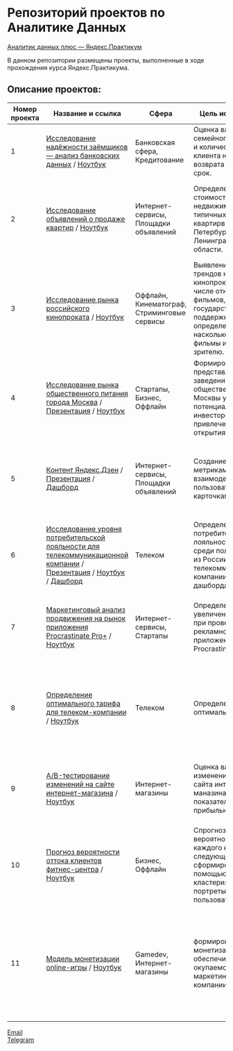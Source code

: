# Репозиторий проектов по Аналитике Данных

[Аналитик данных плюс — Яндекс.Практикум](https://practicum.yandex.ru/promo/long-courses/data-analyst)

В данном репозитории размещены проекты, выполненные в ходе прохождения курса Яндекс.Практикума.

## Описание проектов:
| Номер проекта | Название и ссылка | Сфера| Цель исследования| Стек|
|---------------|-------------------|------|------------------|-----|
|1             |[Исследование надёжности заёмщиков — анализ банковских данных](https://github.com/data-analyst-mr/yandex-projects/blob/main/credits/README.md) / [Ноутбук](https://github.com/data-analyst-mr/yandex-projects/blob/main/credits/%D0%9A%D1%80%D0%B5%D0%B4%D0%B8%D1%82%D1%8B.ipynb) | Банковская сфера,<br/>Кредитование| Оценка влияния семейного положения и количества детей клиента на факт возврата кредита в срок.| Предобработка данных,<br/>Seaborn,<br/>Python,<br/>Pandas|
|2             |[Исследование объявлений о продаже квартир](https://github.com/data-analyst-mr/yandex-projects/blob/main/flats/README.md) / [Ноутбук](https://github.com/data-analyst-mr/yandex-projects/blob/main/flats/flats.ipynb) | Интернет-сервисы,<br/>Площадки объявлений| Определение рыночной стоимости объектов недвижимости и типичных параметров квартирв в Санкт-Петербурге и Ленинградской области.| Предобработка данных ,<br/> исследовательский анализ данных,<br/> визуализация данных,<br/>Python ,<br/>Pandas,<br/> Matplotlib|
|3             |[Исследование рынка российского кинопроката](https://github.com/bondiq1982/yandex-projects/blob/main/moves/README.md) / [Ноутбук](https://github.com/bondiq1982/yandex-projects/blob/main/moves/moves.ipynb)| Оффлайн,<br/>Кинематограф,<br/>Стриминговые сервисы| Выявление текущих трендов на рынке кинопроката, в том числе относительно фильмов, получивших государственную поддержку, для определения, насколько такие фильмы интересны зрителю.| Python,<br/>Pandas,<br/>предобработка данных,<br/>исследовательский анализ данных,<br/>визуализация данных|
|4              |[Исследование рынка общественного питания города Москва](https://github.com/bondiq1982/yandex-projects/blob/main/moscow_cafe/README.md) / [Презентация](https://github.com/bondiq1982/yandex-projects/blob/main/moscow_cafe/Presentation.pdf) / [Ноутбук](https://github.com/bondiq1982/yandex-projects/blob/main/moscow_cafe/moscow_cafe.ipynb)| Стартапы,<br/>Бизнес,<br/>Оффлайн|Формирование общего представления о рынке заведений общественного питания Москвы у потенциальных инвесторов с целью их привлечения в проект открытия кафе.|Python,<br/>Pandas,<br/>Seaborn,<br/>Plotly,<br/>визуализация данных|
|5             |[Контент Яндекс.Дзен](https://github.com/data-analyst-mr/yandex-projects/blob/main/zen/README.md) / [Презентация](https://github.com/data-analyst-mr/yandex-projects/blob/main/zen/present_zen.pdf) / [Дашборд](https://public.tableau.com/app/profile/mikhail7479/viz/Dashboard_Zen_16456282648980/Dashboard1?publish=yes) | Интернет-сервисы,<br/>Площадки объявлений| Создание дашборда с метриками взаимодействия пользователей с карточками статей| Продуктовые метрики,<br/>построение дашбордов,<br/>Python,<br/>SQLAlchemy,<br/>PostgreSQL,<br/>dash,<br/>Tableau|
|6             |[Исследование уровня потребительской лояльности для телекоммуникационной компании](https://github.com/bondiq1982/yandex-projects/blob/main/telecommunication/README.md) / [Презентация](https://github.com/bondiq1982/yandex-projects/blob/main/telecommunication/Presentation.pdf) / [Ноутбук](https://github.com/bondiq1982/yandex-projects/blob/main/telecommunication/telecommunication.ipynb) / [Дашборд](https://public.tableau.com/app/profile/.13981647/viz/telecomm_csi_tableau_16470850661180/Dashboard1?publish=yes)| Телеком| Определение уровня потребительской лояльности (NPS) среди пользователей из России для телекоммуникационной компании. Создание дашборда в tableau.| SQL,<br/>Python,<br/>Pandas,<br/>Tableau,<br/>построение дашбордов|
|7             |[Маркетинговый анализ продвижения на рынок приложения Procrastinate Pro+](https://github.com/data-analyst-mr/yandex-projects/blob/main/procrastinatepro/README.md) / [Ноутбук](https://github.com/data-analyst-mr/yandex-projects/blob/main/procrastinatepro/procrastinate_pro.ipynb) | Интернет-сервисы,<br/>Стартапы| Определение причин увеличения убытков при проведении рекламной компании приложения Procrastinate PRO+.| Когортный анализ,<br/>юнит-экономика,<br/>продуктовые метрики,<br/>Python,<br/>Pandas,<br/>Matplotlib,<br/>Seaborn|
|8             |[Определение оптимального тарифа для телеком-компании](https://github.com/data-analyst-mr/yandex-projects/blob/main/tarifs/README.md) / [Ноутбук](https://github.com/data-analyst-mr/yandex-projects/blob/main/tarifs/tarifs.ipynb) | Телеком| Определение оптимального тарифа.| Описательная статистика,<br/>проверка статистических гипотез<br/>Python,<br/>Pandas,<br/>Matplotlib,<br/>NumPy,<br/>SciPy|
|9             |[A/B-тестирование изменений на сайте интернет-магазина](https://github.com/data-analyst-mr/yandex-projects/blob/main/a_b_test/README.md) / [Ноутбук](https://github.com/data-analyst-mr/yandex-projects/blob/main/a_b_test/a_b_test.ipynb) | Интернет-магазины| Оценка влияния изменений интерфейса сайта интернет-маназина на показатели прибыльности.| A/B-тестирование,<br/>проверка статистических гипотез,<br/>Python,<br/>Pandas,<br/>Matplotlib,<br/>SciPy|
|10             |[Прогноз вероятности оттока клиентов фитнес-центра](https://github.com/data-analyst-mr/yandex-projects/blob/main/ml/README.md) / [Ноутбук](https://github.com/data-analyst-mr/yandex-projects/blob/main/ml/ml.ipynb) |Бизнес,<br/>Оффлайн| Cпрогнозировать вероятность оттока для каждого клиента в следующем месяце, сформировать с помощью кластеризации портреты пользователей.| Машинное обучение,<br/>классификация,<br/>кластеризация,<br/>Python,<br/>Pandas,<br/>Scikit-learn,<br/>Matplotlib,<br/>Seaborn|
|11             |[Модель монетизации online-игры](https://github.com/data-analyst-mr/yandex-projects/blob/main/ml/README.md) / [Ноутбук](https://github.com/data-analyst-mr/yandex-projects/blob/main/ml/ml.ipynb) | Gamedev,<br/>Интернет-магазины| формирование модели монетизации, обеспечивающей окупаемость маркетинговой компании.| Python,<br/>Pandas,<br/>NumPy,<br/>Matplotlib,<br/>предобработка данных,<br/>исследовательский анализ данных,<br/>описательная статистика,<br/>проверка статистических гипотез|

[Email](mailto:mikhail-shestakov-2022@bk.ru)<br/>
[Telegram](https://t.me/mshestakov1982)
